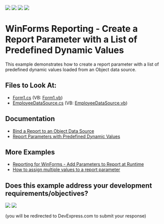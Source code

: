 <!-- default badges list -->
![](https://img.shields.io/endpoint?url=https://codecentral.devexpress.com/api/v1/VersionRange/128598471/23.1.3%2B)
[![](https://img.shields.io/badge/Open_in_DevExpress_Support_Center-FF7200?style=flat-square&logo=DevExpress&logoColor=white)](https://supportcenter.devexpress.com/ticket/details/T236094)
[![](https://img.shields.io/badge/📖_How_to_use_DevExpress_Examples-e9f6fc?style=flat-square)](https://docs.devexpress.com/GeneralInformation/403183)
[![](https://img.shields.io/badge/💬_Leave_Feedback-feecdd?style=flat-square)](#does-this-example-address-your-development-requirementsobjectives)
<!-- default badges end -->
# WinForms Reporting - Create a Report Parameter with a List of Predefined Dynamic Values

This example demonstrates how to create a report parameter with a list of predefined dynamic values loaded from an Object data source.

## Files to Look At:

* [Form1.cs](./CS/Form1.cs) (VB: [Form1.vb](./VB/Form1.vb))
* [EmployeeDataSource.cs](./CS/EmployeeDataSource.cs) (VB: [EmployeeDataSource.vb](./VB/EmployeeDataSource.vb))

## Documentation

* [Bind a Report to an Object Data Source](https://docs.devexpress.com/XtraReports/17784/detailed-guide-to-devexpress-reporting/bind-reports-to-data/business-object/bind-a-report-to-an-object-data-source)
* [Report Parameters with Predefined Dynamic Values](https://docs.devexpress.com/XtraReports/401662/detailed-guide-to-devexpress-reporting/use-report-parameters/report-parameters-with-predefined-dynamic-values) 

## More Examples

* [Reporting for WinForms - Add Parameters to Report at Runtime](https://github.com/DevExpress-Examples/reporting-winforms-add-report-parameters)
* [How to assign multiple values to a report parameter](https://github.com/DevExpress-Examples/reporting-winforms-parameter-static-list)


<!-- feedback -->
## Does this example address your development requirements/objectives?

[<img src="https://www.devexpress.com/support/examples/i/yes-button.svg"/>](https://www.devexpress.com/support/examples/survey.xml?utm_source=github&utm_campaign=reporting-winforms-parameter-dynamic-list&~~~was_helpful=yes) [<img src="https://www.devexpress.com/support/examples/i/no-button.svg"/>](https://www.devexpress.com/support/examples/survey.xml?utm_source=github&utm_campaign=reporting-winforms-parameter-dynamic-list&~~~was_helpful=no)

(you will be redirected to DevExpress.com to submit your response)
<!-- feedback end -->
